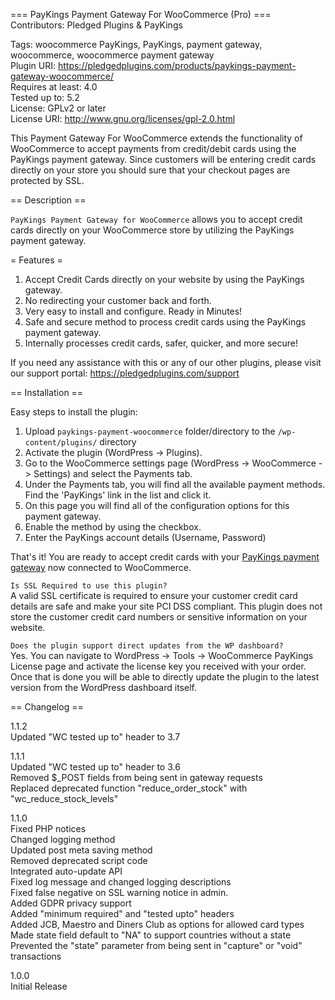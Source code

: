 === PayKings Payment Gateway For WooCommerce (Pro) ===  
Contributors: Pledged Plugins & PayKings

Tags: woocommerce PayKings, PayKings, payment gateway, woocommerce, woocommerce payment gateway  
Plugin URI: https://pledgedplugins.com/products/paykings-payment-gateway-woocommerce/  
Requires at least: 4.0  
Tested up to: 5.2  
License: GPLv2 or later  
License URI: http://www.gnu.org/licenses/gpl-2.0.html  

This Payment Gateway For WooCommerce extends the functionality of WooCommerce to accept payments from credit/debit cards using the PayKings payment gateway. Since customers will be entering credit cards directly on your store you should sure that your checkout pages are protected by SSL.

== Description ==

`PayKings Payment Gateway for WooCommerce` allows you to accept credit cards directly on your WooCommerce store by utilizing the PayKings payment gateway.

= Features =

1. Accept Credit Cards directly on your website by using the PayKings gateway.
2. No redirecting your customer back and forth.
3. Very easy to install and configure. Ready in Minutes!
4. Safe and secure method to process credit cards using the PayKings payment gateway.
5. Internally processes credit cards, safer, quicker, and more secure!

If you need any assistance with this or any of our other plugins, please visit our support portal:
https://pledgedplugins.com/support

== Installation ==

Easy steps to install the plugin:

1. Upload `paykings-payment-woocommerce` folder/directory to the `/wp-content/plugins/` directory
2. Activate the plugin (WordPress -> Plugins).
3. Go to the WooCommerce settings page (WordPress -> WooCommerce -> Settings) and select the Payments tab.
4. Under the Payments tab, you will find all the available payment methods. Find the 'PayKings' link in the list and click it.
5. On this page you will find all of the configuration options for this payment gateway.
6. Enable the method by using the checkbox.
7. Enter the PayKings account details (Username, Password)

That's it! You are ready to accept credit cards with your [PayKings payment gateway](https://www.paykings.com/) now connected to WooCommerce.

`Is SSL Required to use this plugin?`  
A valid SSL certificate is required to ensure your customer credit card details are safe and make your site PCI DSS compliant. This plugin does not store the customer credit card numbers or sensitive information on your website.  

`Does the plugin support direct updates from the WP dashboard?`  
Yes. You can navigate to WordPress -> Tools -> WooCommerce PayKings License page and activate the license key you received with your order. Once that is done you will be able to directly update the plugin to the latest version from the WordPress dashboard itself.  

== Changelog ==

1.1.2  
Updated "WC tested up to" header to 3.7  

1.1.1  
Updated "WC tested up to" header to 3.6  
Removed $_POST fields from being sent in gateway requests  
Replaced deprecated function "reduce_order_stock" with "wc_reduce_stock_levels"  

1.1.0  
Fixed PHP notices  
Changed logging method  
Updated post meta saving method  
Removed deprecated script code  
Integrated auto-update API  
Fixed log message and changed logging descriptions  
Fixed false negative on SSL warning notice in admin.  
Added GDPR privacy support  
Added "minimum required" and "tested upto" headers  
Added JCB, Maestro and Diners Club as options for allowed card types  
Made state field default to "NA" to support countries without a state  
Prevented the "state" parameter from being sent in "capture" or "void" transactions  

1.0.0  
Initial Release  

